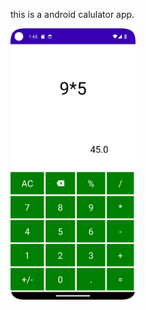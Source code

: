 this is a android calulator app.

<img src="https://github.com/ro4i7/calculatorapp/blob/master/Screenshot_20240223_014617.png" width="200">
